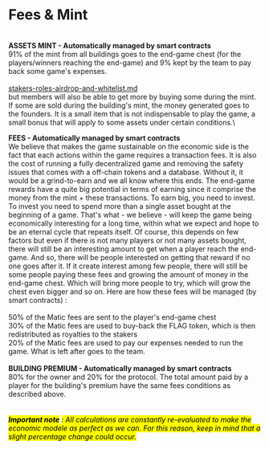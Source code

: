 # Fees & Mint

\
**ASSETS MINT - Automatically managed by smart contracts**\
91% of the mint from all buildings goes to the end-game chest (for the players/winners reaching the end-game) and 9% kept by the team to pay back some game's expenses.\
\
[stakers-roles-airdrop-and-whitelist.md](../stakers-roles-airdrop-and-whitelist.md "mention") \
but members will also be able to get more by buying some during the mint. If some are sold during the building's mint, the money generated goes to the founders. It is a small item that is not indispensable to play the game, a small bonus that will apply to some assets under certain conditions.\


**FEES - Automatically managed by smart contracts**\
We believe that makes the game sustainable on the economic side is the fact that each actions within the game requires a transaction fees. It is also the cost of running a fully decentralized game and removing the safety issues that comes with a off-chain tokens and a database. Without it, it would be a grind-to-earn and we all know where this ends. The end-game rewards have a quite big potential in terms of earning since it comprise the money from the mint + these transactions. To earn big, you need to invest. To invest you need to spend more than a single asset bought at the beginning of a game. That's what - we believe -  will keep the game being economically interesting for a long time, within what we expect and hope to be an eternal cycle that repeats itself. Of course, this depends on few factors but even if there is not many players or not many assets bought, there will still be an interesting amount to get when a player reach the end-game. And so, there will be people interested on getting that reward if no one goes after it. If it create interest among few people, there will still be some people paying these fees and growing the amount of money in the end-game chest. Which will bring more people to try, which will grow the chest even bigger and so on. Here are how these fees will be managed (by smart contracts) : \
\
50% of the Matic fees are sent to the player's end-game chest\
30% of the Matic fees are used to buy-back the FLAG token, which is then redistributed as royalties to the stakers\
20% of the Matic fees are used to pay our expenses needed to run the game. What is left after goes to the team.\
\
**BUILDING PREMIUM - Automatically managed by smart contracts**\
80% for the owner and 20% for the protocol. The total amount paid by a player for the building's premium have the same fees conditions as described above.\
\
\
_<mark style="background-color:yellow;">**Important note**</mark> <mark style="background-color:yellow;"></mark><mark style="background-color:yellow;">: All calculations are constantly re-evaluated to make the economic modele as perfect as we can. For this reason, keep in mind that a slight percentage change could occur.</mark>_&#x20;
